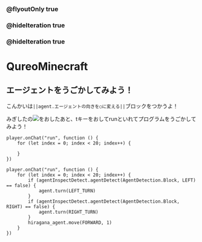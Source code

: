 ### @flyoutOnly true
### @hideIteration true
### @hideIteration true
# QureoMinecraft

## エージェントをうごかしてみよう！

こんかいは``||agent.エージェントの向きを○に変える||``ブロックをつかうよ！

みぎしたの![](https://raw.githubusercontent.com/camp-minecraft/TechkidsCampTutorial/master/images/playbutton.png)をおしたあと、tキーをおしてrunといれてプログラムをうごかしてみよう！
```template
player.onChat("run", function () {
    for (let index = 0; index < 20; index++) {
    	
    }
})
```
```ghost
player.onChat("run", function () {
    for (let index = 0; index < 20; index++) {
        if (agentInspectDetect.agentDetect(AgentDetection.Block, LEFT) == false) {
            agent.turn(LEFT_TURN)
        }
        if (agentInspectDetect.agentDetect(AgentDetection.Block, RIGHT) == false) {
            agent.turn(RIGHT_TURN)
        }
        hiragana_agent.move(FORWARD, 1)
    }
})

```